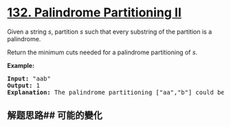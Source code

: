 # [132. Palindrome Partitioning II](https://leetcode-cn.com/problems/palindrome-partitioning-ii/)
Given a string _s_, partition _s_ such that every substring of the partition is a palindrome.

Return the minimum cuts needed for a palindrome partitioning of _s_.

**Example:**


<pre><strong>Input:</strong> &#34;aab&#34;
<strong>Output:</strong> 1
<strong>Explanation:</strong> The palindrome partitioning [&#34;aa&#34;,&#34;b&#34;] could be produced using 1 cut.
</pre>

## 解题思路## 可能的變化